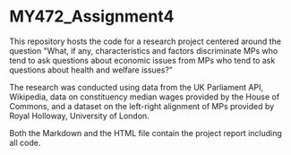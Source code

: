 # MY472_Assignment4

This repository hosts the code for a research project centered around the question "What, if any, characteristics and factors discriminate MPs who tend to ask questions about economic issues from MPs who tend to ask questions about health and welfare issues?"

The research was conducted using data from the UK Parliament API, Wikipedia, data on constituency median wages provided by the House of Commons, and a dataset on the left-right alignment of MPs provided by Royal Holloway, University of London.

Both the Markdown and the HTML file contain the project report including all code.
